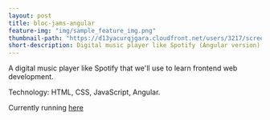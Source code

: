 ```yaml
---
layout: post
title: bloc-jams-angular
feature-img: "img/sample_feature_img.png"
thumbnail-path: "https://d13yacurqjgara.cloudfront.net/users/3217/screenshots/2030966/blocjams_1x.png"
short-description: Digital music player like Spotify (Angular version)
---
```

A digital music player like Spotify that we'll use to learn frontend web development. 

Technology:  HTML, CSS, JavaScript, Angular.

Currently running [here](https://minh-bloc-jams-angular.herokuapp.com)